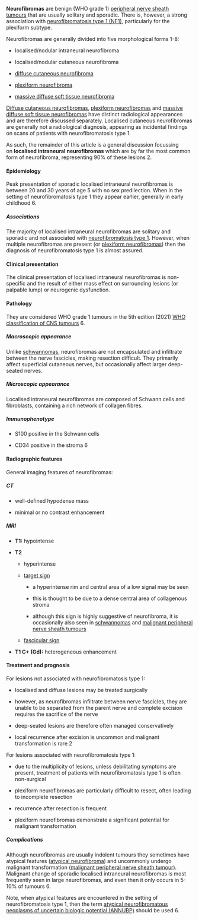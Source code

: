 
**Neurofibromas** are benign (WHO grade 1) [peripheral nerve sheath tumours](https://radiopaedia.org/articles/peripheral-nerve-sheath-tumour-1) that are usually solitary and sporadic. There is, however, a strong association with [neurofibromatosis type 1 (NF1)](https://radiopaedia.org/articles/neurofibromatosis-type-1), particularly for the plexiform subtype. 

Neurofibromas are generally divided into five morphological forms 1-8:

- localised/nodular intraneural neurofibroma
    
- localised/nodular cutaneous neurofibroma
    
- [diffuse cutaneous neurofibroma](https://radiopaedia.org/articles/diffuse-cutaneous-neurofibroma) 
    
- [plexiform neurofibroma](https://radiopaedia.org/articles/plexiform-neurofibroma) 
    
- [massive diffuse soft tissue neurofibroma](https://radiopaedia.org/articles/missing?article%5Btitle%5D=massive-diffuse-soft-tissue-neurofibroma)
    

[Diffuse cutaneous neurofibromas](https://radiopaedia.org/articles/diffuse-cutaneous-neurofibroma), [plexiform neurofibromas](https://radiopaedia.org/articles/plexiform-neurofibroma) and [massive diffuse soft tissue neurofibromas](https://radiopaedia.org/articles/missing?article%5Btitle%5D=massive-diffuse-soft-tissue-neurofibroma) have distinct radiological appearances and are therefore discussed separately. Localised cutaneous neurofibromas are generally not a radiological diagnosis, appearing as incidental findings on scans of patients with neurofibromatosis type 1. 

As such, the remainder of this article is a general discussion focussing on **localised intraneural neurofibromas** which are by far the most common form of neurofibroma, representing 90% of these lesions 2.

#### Epidemiology

Peak presentation of sporadic localised intraneural neurofibromas is between 20 and 30 years of age 5 with no sex predilection. When in the setting of neurofibromatosis type 1 they appear earlier, generally in early childhood 6. 

##### Associations

The majority of localised intraneural neurofibromas are solitary and sporadic and not associated with [neurofibromatosis type 1](https://radiopaedia.org/articles/neurofibromatosis-type-1). However, when multiple neurofibromas are present (or [plexiform neurofibromas](https://radiopaedia.org/articles/plexiform-neurofibroma)) then the diagnosis of neurofibromatosis type 1 is almost assured.

#### Clinical presentation

The clinical presentation of localised intraneural neurofibromas is non-specific and the result of either mass effect on surrounding lesions (or palpable lump) or neurogenic dysfunction. 

#### Pathology

They are considered WHO grade 1 tumours in the 5th edition (2021) [WHO classification of CNS tumours](https://radiopaedia.org/articles/who-classification-of-cns-tumours-1) 6.

##### Macroscopic appearance

Unlike [schwannomas](https://radiopaedia.org/articles/schwannoma), neurofibromas are not encapsulated and infiltrate between the nerve fascicles, making resection difficult. They primarily affect superficial cutaneous nerves, but occasionally affect larger deep-seated nerves. 

##### Microscopic appearance

Localised intraneural neurofibromas are composed of Schwann cells and fibroblasts, containing a rich network of collagen fibres.

##### Immunophenotype

- S100 positive in the Schwann cells
    
- CD34 positive in the stroma 6
    

#### Radiographic features

General imaging features of neurofibromas:

##### CT

- well-defined hypodense mass
    
- minimal or no contrast enhancement
    

##### MRI

- **T1:** hypointense
    
- **T2**
    
    - hyperintense
        
    - [target sign](https://radiopaedia.org/articles/target-sign-peripheral-nerve-sheath-tumor)
        
        - a hyperintense rim and central area of a low signal may be seen
            
        - this is thought to be due to a dense central area of collagenous stroma
            
        - although this sign is highly suggestive of neurofibroma, it is occasionally also seen in [schwannomas](https://radiopaedia.org/articles/schwannoma) and [malignant peripheral nerve sheath tumours](https://radiopaedia.org/articles/malignant-peripheral-nerve-sheath-tumour)
            
    - [fascicular sign](https://radiopaedia.org/articles/fascicular-sign)
        
- **T1 C+ (Gd):** heterogeneous enhancement
    

#### Treatment and prognosis

For lesions not associated with neurofibromatosis type 1:

- localised and diffuse lesions may be treated surgically
    
- however, as neurofibromas infiltrate between nerve fascicles, they are unable to be separated from the parent nerve and complete excision requires the sacrifice of the nerve
    
- deep-seated lesions are therefore often managed conservatively
    
- local recurrence after excision is uncommon and malignant transformation is rare 2
    

For lesions associated with neurofibromatosis type 1:

- due to the multiplicity of lesions, unless debilitating symptoms are present, treatment of patients with neurofibromatosis type 1 is often non-surgical
    
- plexiform neurofibromas are particularly difficult to resect, often leading to incomplete resection
    
- recurrence after resection is frequent
    
- plexiform neurofibromas demonstrate a significant potential for malignant transformation
    

##### Complications

Although neurofibromas are usually indolent tumours they sometimes have atypical features ([atypical neurofibroma](https://radiopaedia.org/articles/atypical-neurofibroma)) and uncommonly undergo malignant transformation ([malignant peripheral nerve sheath tumour)](https://radiopaedia.org/articles/malignant-peripheral-nerve-sheath-tumour). Malignant change of sporadic localised intraneural neurofibromas is most frequently seen in large neurofibromas, and even then it only occurs in 5-10% of tumours 6. 

Note, when atypical features are encountered in the setting of neurofibromatosis type 1, then the term [atypical neurofibromatous neoplasms of uncertain biologic potential (ANNUBP)](https://radiopaedia.org/articles/atypical-neurofibromatous-neoplasms-of-uncertain-biologic-potential-annubp) should be used 6.